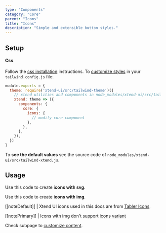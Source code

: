 ```yaml
---
type: "Components"
category: "Core"
parent: "Icons"
title: "Icons"
description: "Simple and extensible button styles."
---
```


## Setup

#### Css

Follow the [css installation](/introduction/getting-started/setup#css-installation) instructions. To [customize styles](/introduction/getting-started/setup#css-customization) in your `tailwind.config.js` file.

```jsx
module.exports = {
  theme: require('xtend-ui/src/tailwind-theme')({
    // xtend utilities and components in node_modules/xtend-ui/src/tailwind-xtend.js
    xtend: theme => ({
      components: {
        core: {
          icons: {
            // modify core component
          },
        },
      },
    }),
  })
}
```

To **see the default values** see the source code of `node_modules/xtend-ui/src/tailwind-xtend.js`.

## Usage

Use this code to create **icons with svg**.

<demo>
  <demovanilla src="vanilla/components/core/icons/usage">
  </demovanilla>
</demo>

Use this code to create **icons with img**.

<demo>
  <demovanilla src="vanilla/components/core/icons/usage-img">
  </demovanilla>
</demo>

[[noteDefault]]
| Xtend UI icons used in this docs are from [Tabler Icons](https://tablericons.com/).

[[notePrimary]]
| Icons with img don't support [icons variant](/components/core/icons/content#variant)

Check subpage to [customize content](/components/core/icons/content).
